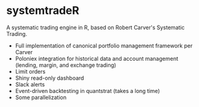 # systemtradeR

A systematic trading engine in R, based on Robert Carver's Systematic Trading.

- Full implementation of canonical portfolio management framework per Carver
- Poloniex integration for historical data and account management (lending, margin, and exchange trading)
- Limit orders
- Shiny read-only dashboard
- Slack alerts
- Event-driven backtesting in quantstrat (takes a long time)
- Some parallelization
